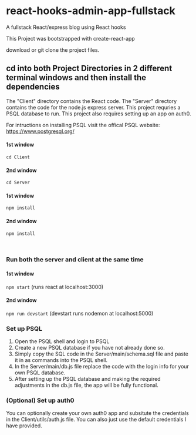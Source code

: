 # react-hooks-admin-app-fullstack
A fullstack React/express blog using React hooks 

This Project was bootstrapped with create-react-app

download or git clone the project files.


## cd into both Project Directories in 2 different terminal windows and then install the dependencies

The "Client" directory contains the React code. The "Server" directory contains the code for the node.js express server. This project requries a PSQL database to run. This project also requires setting up an app on auth0. 

For intructions on installing PSQL visit the offical PSQL website:
<br />
https://www.postgresql.org/ 



#### 1st window
`cd Client`

#### 2nd window
`cd Server`

#### 1st window
`npm install` 

#### 2nd window
`npm install` 

<br />

### Run both the server and client at the same time

#### 1st window 
`npm start`
(runs react at localhost:3000)

#### 2nd window 
`npm run devstart` 
(devstart runs nodemon at localhost:5000)


### Set up PSQL

<ol>
  <li>Open the PSQL shell and login to PSQL</li>
  <li>Create a new PSQL database if you have not already done so. </li>
  <li>Simply copy the SQL code in the Server/main/schema.sql file and paste it in as commands into the PSQL shell.  </li> 
  <li> In the Server/main/db.js file replace the code with the login info for your own PSQL database. </li>
  <li> After setting up the PSQL database and making the required adjustments in the db.js file, the app will be fully functional. </li> 
</ol>




### (Optional) Set up auth0 
You can optionally create your own auth0 app and subsitute the credentials in the Client/utils/auth.js file. You can also just use the default credentials I have provided. 
